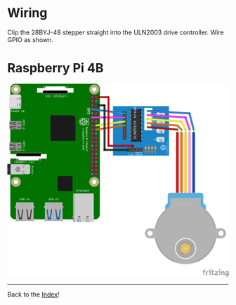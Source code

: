 # Wiring
Clip the 28BYJ-48 stepper straight into the ULN2003 drive controller.  Wire GPIO as shown.  

# Raspberry Pi 4B
![Wiring Diagram](../images/wiring.png)

---
Back to the [Index](00-index.md)!